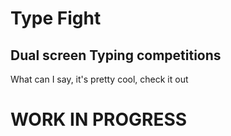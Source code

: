 # Type Fight
## Dual screen Typing competitions

What can I say, it's pretty cool, check it out

# WORK IN PROGRESS
